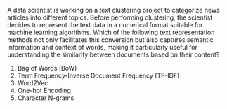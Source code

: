 A data scientist is working on a text clustering project to categorize news articles into different topics. Before performing clustering, the scientist decides to represent the text data in a numerical format suitable for machine learning algorithms. Which of the following text representation methods not only facilitates this conversion but also captures semantic information and context of words, making it particularly useful for understanding the similarity between documents based on their content?

1. Bag of Words (BoW)
2. Term Frequency-Inverse Document Frequency (TF-IDF)
3. Word2Vec
4. One-hot Encoding
5. Character N-grams